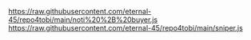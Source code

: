 https://raw.githubusercontent.com/eternal-45/repo4tobi/main/noti%20%2B%20buyer.js
https://raw.githubusercontent.com/eternal-45/repo4tobi/main/sniper.js
